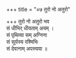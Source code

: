 +++
title = "०७ तुरो नो अतुरो"

+++
तुरो नो अतुरो भव  
सं धीभिर् धीयताम् अयम् ।  
सं पृथिव्या सम् अग्निना  
सं सूर्यस्य रश्मिभिः  
सं देवानाम् अपस्यया ॥